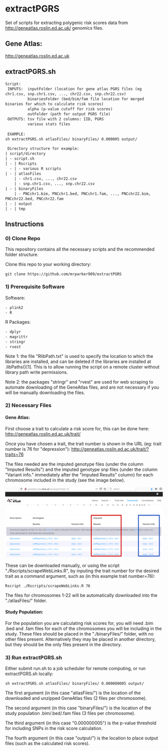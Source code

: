 # extractPGRS

   Set of scripts for extracting polygenic risk scores data from http://geneatlas.roslin.ed.ac.uk/ genomics files.

## Gene Atlas: 

   http://geneatlas.roslin.ed.ac.uk

## extractPGRS.sh
```
Script:
 INPUTS:  inputFolder (location for gene atlas PGRS files (eg chr1.csv, snp.chr1.csv, ..., chr22.csv, snp.chr22.csv)
          binariesFolder (bed/bim/fam file location for merged binaries for which to calculate risk scores)
          alpha (p-value cutoff for risk scores)
          outFolder (path for output PGRS file)
 OUTPUTS: tsv file with 2 columns: IID, PGRS
          various stats files

 EXAMPLE:
sh extractPGRS.sh atlasFiles/ binaryFiles/ 0.000005 output/
```

```
 Directory structure for example:
| script/directory
| - script.sh
| - | Rscripts
  - | - various R scripts
| - | atlasFiles
    | - chr1.csv, ..., chr22.csv
    | - snp.chr1.csv, ..., snp.chr22.csv
| - | binaryFiles
    | - PNCchr1.bim, PNCchr1.bed, PNCchr1.fam, ..., PNCchr22.bim, PNCchr22.bed, PNCchr22.fam
| - | output
| - | tmp
```

## Instructions

### 0) Clone Repo
   
   This repository contains all the necessary scripts and the recommended folder structure.
   
   Clone this repo to your working directory:
```
git clone https://github.com/mrparker909/extractPGRS
```

### 1) Prerequisite Software

   Software:
```
- plink2
- R
```

   R Packages:
```
- dplyr
- magrittr
- stringr
- rvest
```

   Note 1: the file "RlibPath.txt" is used to specify the location to which the libraries are installed, and can be deleted if the libraries are installed at .libPaths()[1]. This is to allow running the script on a remote cluster without library path write permissions.

   Note 2: the packages "stringr" and "rvest" are used for web scraping to automate downloading of the GeneAtlas files, and are not necessary if you will be manually downloading the files.

### 2) Necessary Files

#### Gene Atlas:

   First choose a trait to calculate a risk score for, this can be done here: http://geneatlas.roslin.ed.ac.uk/trait/

   Once you have chosen a trait, the trait number is shown in the URL (eg: trait number is 76 for "depression"): http://geneatlas.roslin.ed.ac.uk/trait/?traits=76 
   
   The files needed are the imputed genotype files (under the column "Imputed Results") and the imputed genotype snp files (under the column "Variant info." immediately after the "Imputed Results" column) for each chromosome included in the study (see the image below).

   ![geneAtlasImage](https://github.com/mrparker909/extractPGRS/blob/master/geneAtlasDownload_markedup.png)

   These can be downloaded manually, or using the script "./Rscripts/scrapeWebLinks.R", by inputing the trait number for the desired trait as a command argument, such as (in this example trait number=76):
```
Rscript ./Rscripts/scrapeWebLinks.R 76
```

The files for chromosomes 1-22 will be automatically downloaded into the "./atlasFiles/" folder.

#### Study Population:

   For the population you are calculating risk scores for, you will need .bim .bed and .fam files for each of the chromosomes you will be including in the study. These files should be placed in the "./binaryFiles/" folder, with no other files present. Alternatively they may be placed in another directory, but they should be the only files present in the directory.

### 3) Run extractPGRS.sh

   Either submit run.sh to a job scheduler for remote computing, or run extractPGRS.sh locally:
```
sh extractPGRS.sh atlasFiles/ binaryFiles/ 0.000000005 output/
```

   The first argument (in this case "atlasFiles/") is the location of the downloaded and unzipped GeneAtlas files (2 files per chromosome). 
   
   The second argument (in this case "binaryFiles/") is the location of the study population .bim/.bed/.fam files (3 files per chromosome).

   The third argument (in this case "0.000000005") is the p-value threshold for including SNPs in the risk score calculation.

   The fourth argument (in this case "output/") is the location to place output files (such as the calculated risk scores).
